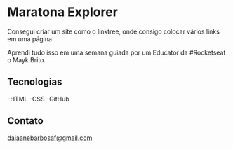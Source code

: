 # Maratona Explorer

Consegui criar um site como o linktree, onde consigo colocar vários links em uma página.

Aprendi tudo isso em uma semana guiada por um Educator da #Rocketseat o Mayk Brito.

## Tecnologias

-HTML
-CSS
-GitHub

## Contato 

daiaanebarbosaf@gmail.com